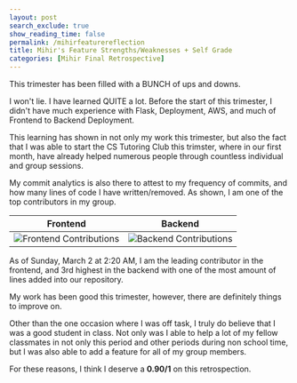 ```yaml
---
layout: post 
search_exclude: true
show_reading_time: false
permalink: /mihirfeaturereflection
title: Mihir's Feature Strengths/Weaknesses + Self Grade
categories: [Mihir Final Retrospective]
---
```


This trimester has been filled with a BUNCH of ups and downs. 

I won't lie. I have learned QUITE a lot. Before the start of this trimester, I didn't have much experience with Flask, Deployment, AWS, and much of Frontend to Backend Deployment. 

This learning has shown in not only my work this trimester, but also the fact that I was able to start the CS Tutoring Club this trimster, where in our first month, have already helped numerous people through countless individual and group sessions.

My commit analytics is also there to attest to my frequency of commits, and how many lines of code I have written/removed. As shown, I am one of the top contributors in my group.

| **Frontend**  | **Backend** |
|------------------------|----------------------|
| ![Frontend Contributions]({{site.baseurl}}/images/mihir/frontend.png)                   |   ![Backend Contributions]({{site.baseurl}}/images/mihir/backend.png)       |

As of Sunday, March 2 at 2:20 AM, I am the leading contributor in the frontend, and 3rd highest in the backend with one of the most amount of lines added into our repository.

My work has been good this trimester, however, there are definitely things to improve on.

Other than the one occasion where I was off task, I truly do believe that I was a good student in class. Not only was I able to help a lot of my fellow classmates in not only this period and other periods during non school time, but I was also able to add a feature for all of my group members.

For these reasons, I think I deserve a **0.90/1** on this retrospection.